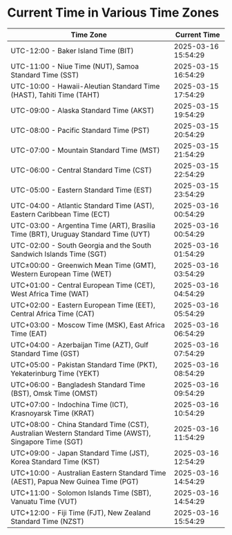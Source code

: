 # Current Time in Various Time Zones

| Time Zone | Current Time |
|-----------|--------------|
| UTC-12:00 - Baker Island Time (BIT) | 2025-03-16 15:54:29 |
| UTC-11:00 - Niue Time (NUT), Samoa Standard Time (SST) | 2025-03-15 16:54:29 |
| UTC-10:00 - Hawaii-Aleutian Standard Time (HAST), Tahiti Time (TAHT) | 2025-03-15 17:54:29 |
| UTC-09:00 - Alaska Standard Time (AKST) | 2025-03-15 19:54:29 |
| UTC-08:00 - Pacific Standard Time (PST) | 2025-03-15 20:54:29 |
| UTC-07:00 - Mountain Standard Time (MST) | 2025-03-15 21:54:29 |
| UTC-06:00 - Central Standard Time (CST) | 2025-03-15 22:54:29 |
| UTC-05:00 - Eastern Standard Time (EST) | 2025-03-15 23:54:29 |
| UTC-04:00 - Atlantic Standard Time (AST), Eastern Caribbean Time (ECT) | 2025-03-16 00:54:29 |
| UTC-03:00 - Argentina Time (ART), Brasília Time (BRT), Uruguay Standard Time (UYT) | 2025-03-16 00:54:29 |
| UTC-02:00 - South Georgia and the South Sandwich Islands Time (SGT) | 2025-03-16 01:54:29 |
| UTC±00:00 - Greenwich Mean Time (GMT), Western European Time (WET) | 2025-03-16 03:54:29 |
| UTC+01:00 - Central European Time (CET), West Africa Time (WAT) | 2025-03-16 04:54:29 |
| UTC+02:00 - Eastern European Time (EET), Central Africa Time (CAT) | 2025-03-16 05:54:29 |
| UTC+03:00 - Moscow Time (MSK), East Africa Time (EAT) | 2025-03-16 06:54:29 |
| UTC+04:00 - Azerbaijan Time (AZT), Gulf Standard Time (GST) | 2025-03-16 07:54:29 |
| UTC+05:00 - Pakistan Standard Time (PKT), Yekaterinburg Time (YEKT) | 2025-03-16 08:54:29 |
| UTC+06:00 - Bangladesh Standard Time (BST), Omsk Time (OMST) | 2025-03-16 09:54:29 |
| UTC+07:00 - Indochina Time (ICT), Krasnoyarsk Time (KRAT) | 2025-03-16 10:54:29 |
| UTC+08:00 - China Standard Time (CST), Australian Western Standard Time (AWST), Singapore Time (SGT) | 2025-03-16 11:54:29 |
| UTC+09:00 - Japan Standard Time (JST), Korea Standard Time (KST) | 2025-03-16 12:54:29 |
| UTC+10:00 - Australian Eastern Standard Time (AEST), Papua New Guinea Time (PGT) | 2025-03-16 14:54:29 |
| UTC+11:00 - Solomon Islands Time (SBT), Vanuatu Time (VUT) | 2025-03-16 14:54:29 |
| UTC+12:00 - Fiji Time (FJT), New Zealand Standard Time (NZST) | 2025-03-16 15:54:29 |
